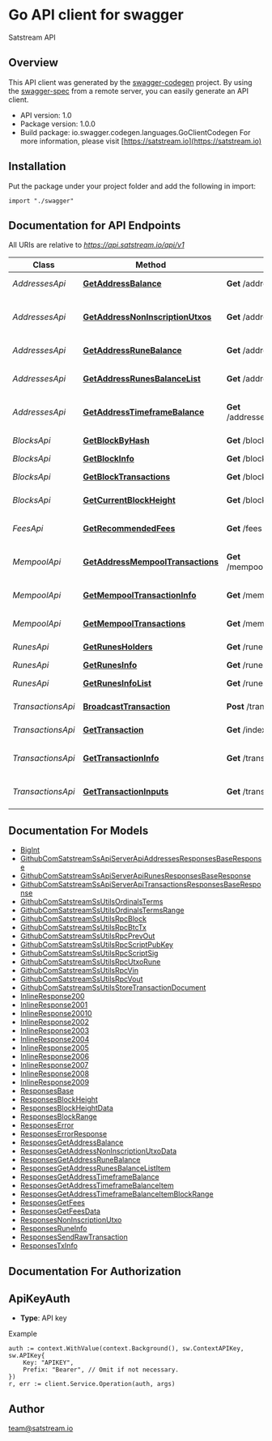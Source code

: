 # Go API client for swagger

Satstream API

## Overview
This API client was generated by the [swagger-codegen](https://github.com/swagger-api/swagger-codegen) project.  By using the [swagger-spec](https://github.com/swagger-api/swagger-spec) from a remote server, you can easily generate an API client.

- API version: 1.0
- Package version: 1.0.0
- Build package: io.swagger.codegen.languages.GoClientCodegen
For more information, please visit [https://satstream.io](https://satstream.io)

## Installation
Put the package under your project folder and add the following in import:
```golang
import "./swagger"
```

## Documentation for API Endpoints

All URIs are relative to *https://api.satstream.io/api/v1*

Class | Method | HTTP request | Description
------------ | ------------- | ------------- | -------------
*AddressesApi* | [**GetAddressBalance**](docs/AddressesApi.md#getaddressbalance) | **Get** /addresses/{address}/balance | Get address balance
*AddressesApi* | [**GetAddressNonInscriptionUtxos**](docs/AddressesApi.md#getaddressnoninscriptionutxos) | **Get** /addresses/{address}/utxos | Get address non-inscription UTXOs
*AddressesApi* | [**GetAddressRuneBalance**](docs/AddressesApi.md#getaddressrunebalance) | **Get** /addresses/{address}/runes/{runeid} | Get address rune balance
*AddressesApi* | [**GetAddressRunesBalanceList**](docs/AddressesApi.md#getaddressrunesbalancelist) | **Get** /addresses/{address}/runes | Get address runes balance list
*AddressesApi* | [**GetAddressTimeframeBalance**](docs/AddressesApi.md#getaddresstimeframebalance) | **Get** /addresses/{address}/balance/timeframe | Get address timeframe balance
*BlocksApi* | [**GetBlockByHash**](docs/BlocksApi.md#getblockbyhash) | **Get** /blocks/hash/{hash} | Get block by hash
*BlocksApi* | [**GetBlockInfo**](docs/BlocksApi.md#getblockinfo) | **Get** /blocks/{height} | Get block info
*BlocksApi* | [**GetBlockTransactions**](docs/BlocksApi.md#getblocktransactions) | **Get** /blocks/{height}/transactions | Get block transactions
*BlocksApi* | [**GetCurrentBlockHeight**](docs/BlocksApi.md#getcurrentblockheight) | **Get** /blocks/current-height | Get current block height
*FeesApi* | [**GetRecommendedFees**](docs/FeesApi.md#getrecommendedfees) | **Get** /fees | Get recommended fees
*MempoolApi* | [**GetAddressMempoolTransactions**](docs/MempoolApi.md#getaddressmempooltransactions) | **Get** /mempool/addresses/{address}/transactions | Get address mempool transactions
*MempoolApi* | [**GetMempoolTransactionInfo**](docs/MempoolApi.md#getmempooltransactioninfo) | **Get** /mempool/transactions/{txid} | Get mempool transaction info
*MempoolApi* | [**GetMempoolTransactions**](docs/MempoolApi.md#getmempooltransactions) | **Get** /mempool/transactions | Get mempool transactions
*RunesApi* | [**GetRunesHolders**](docs/RunesApi.md#getrunesholders) | **Get** /runes/{runeId}/holders | Get rune holders
*RunesApi* | [**GetRunesInfo**](docs/RunesApi.md#getrunesinfo) | **Get** /runes/{runeId} | Get rune info
*RunesApi* | [**GetRunesInfoList**](docs/RunesApi.md#getrunesinfolist) | **Get** /runes | Get runes info list
*TransactionsApi* | [**BroadcastTransaction**](docs/TransactionsApi.md#broadcasttransaction) | **Post** /transactions/broadcast | Broadcast transaction
*TransactionsApi* | [**GetTransaction**](docs/TransactionsApi.md#gettransaction) | **Get** /indexer/tx/{hash} | Get transaction
*TransactionsApi* | [**GetTransactionInfo**](docs/TransactionsApi.md#gettransactioninfo) | **Get** /transactions/{txid} | Get transaction info
*TransactionsApi* | [**GetTransactionInputs**](docs/TransactionsApi.md#gettransactioninputs) | **Get** /transactions/{txid}/inputs | Get transaction inputs


## Documentation For Models

 - [BigInt](docs/BigInt.md)
 - [GithubComSatstreamSsApiServerApiAddressesResponsesBaseResponse](docs/GithubComSatstreamSsApiServerApiAddressesResponsesBaseResponse.md)
 - [GithubComSatstreamSsApiServerApiRunesResponsesBaseResponse](docs/GithubComSatstreamSsApiServerApiRunesResponsesBaseResponse.md)
 - [GithubComSatstreamSsApiServerApiTransactionsResponsesBaseResponse](docs/GithubComSatstreamSsApiServerApiTransactionsResponsesBaseResponse.md)
 - [GithubComSatstreamSsUtilsOrdinalsTerms](docs/GithubComSatstreamSsUtilsOrdinalsTerms.md)
 - [GithubComSatstreamSsUtilsOrdinalsTermsRange](docs/GithubComSatstreamSsUtilsOrdinalsTermsRange.md)
 - [GithubComSatstreamSsUtilsRpcBlock](docs/GithubComSatstreamSsUtilsRpcBlock.md)
 - [GithubComSatstreamSsUtilsRpcBtcTx](docs/GithubComSatstreamSsUtilsRpcBtcTx.md)
 - [GithubComSatstreamSsUtilsRpcPrevOut](docs/GithubComSatstreamSsUtilsRpcPrevOut.md)
 - [GithubComSatstreamSsUtilsRpcScriptPubKey](docs/GithubComSatstreamSsUtilsRpcScriptPubKey.md)
 - [GithubComSatstreamSsUtilsRpcScriptSig](docs/GithubComSatstreamSsUtilsRpcScriptSig.md)
 - [GithubComSatstreamSsUtilsRpcUtxoRune](docs/GithubComSatstreamSsUtilsRpcUtxoRune.md)
 - [GithubComSatstreamSsUtilsRpcVin](docs/GithubComSatstreamSsUtilsRpcVin.md)
 - [GithubComSatstreamSsUtilsRpcVout](docs/GithubComSatstreamSsUtilsRpcVout.md)
 - [GithubComSatstreamSsUtilsStoreTransactionDocument](docs/GithubComSatstreamSsUtilsStoreTransactionDocument.md)
 - [InlineResponse200](docs/InlineResponse200.md)
 - [InlineResponse2001](docs/InlineResponse2001.md)
 - [InlineResponse20010](docs/InlineResponse20010.md)
 - [InlineResponse2002](docs/InlineResponse2002.md)
 - [InlineResponse2003](docs/InlineResponse2003.md)
 - [InlineResponse2004](docs/InlineResponse2004.md)
 - [InlineResponse2005](docs/InlineResponse2005.md)
 - [InlineResponse2006](docs/InlineResponse2006.md)
 - [InlineResponse2007](docs/InlineResponse2007.md)
 - [InlineResponse2008](docs/InlineResponse2008.md)
 - [InlineResponse2009](docs/InlineResponse2009.md)
 - [ResponsesBase](docs/ResponsesBase.md)
 - [ResponsesBlockHeight](docs/ResponsesBlockHeight.md)
 - [ResponsesBlockHeightData](docs/ResponsesBlockHeightData.md)
 - [ResponsesBlockRange](docs/ResponsesBlockRange.md)
 - [ResponsesError](docs/ResponsesError.md)
 - [ResponsesErrorResponse](docs/ResponsesErrorResponse.md)
 - [ResponsesGetAddressBalance](docs/ResponsesGetAddressBalance.md)
 - [ResponsesGetAddressNonInscriptionUtxoData](docs/ResponsesGetAddressNonInscriptionUtxoData.md)
 - [ResponsesGetAddressRuneBalance](docs/ResponsesGetAddressRuneBalance.md)
 - [ResponsesGetAddressRunesBalanceListItem](docs/ResponsesGetAddressRunesBalanceListItem.md)
 - [ResponsesGetAddressTimeframeBalance](docs/ResponsesGetAddressTimeframeBalance.md)
 - [ResponsesGetAddressTimeframeBalanceItem](docs/ResponsesGetAddressTimeframeBalanceItem.md)
 - [ResponsesGetAddressTimeframeBalanceItemBlockRange](docs/ResponsesGetAddressTimeframeBalanceItemBlockRange.md)
 - [ResponsesGetFees](docs/ResponsesGetFees.md)
 - [ResponsesGetFeesData](docs/ResponsesGetFeesData.md)
 - [ResponsesNonInscriptionUtxo](docs/ResponsesNonInscriptionUtxo.md)
 - [ResponsesRuneInfo](docs/ResponsesRuneInfo.md)
 - [ResponsesSendRawTransaction](docs/ResponsesSendRawTransaction.md)
 - [ResponsesTxInfo](docs/ResponsesTxInfo.md)


## Documentation For Authorization

## ApiKeyAuth
- **Type**: API key 

Example
```golang
auth := context.WithValue(context.Background(), sw.ContextAPIKey, sw.APIKey{
	Key: "APIKEY",
	Prefix: "Bearer", // Omit if not necessary.
})
r, err := client.Service.Operation(auth, args)
```

## Author

team@satstream.io


